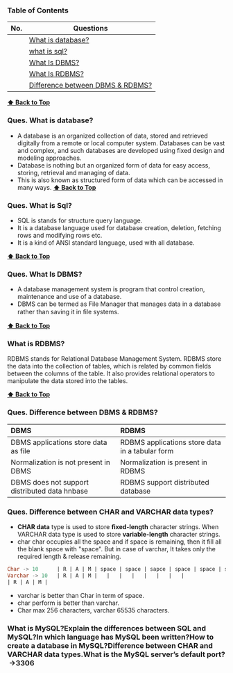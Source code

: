 ### Table of Contents

|  No.  | Questions                                                                |
| :---: | ------------------------------------------------------------------------ |
|       | [What is database?](#ques-What-is-database)                              |
|       | [what is sql?](#ques-what-is-sql)                                        |
|       | [What Is DBMS?](#Ques-What-is-DBMS)                                      |
|       | [What Is RDBMS?](#what-is-rdbms)                                         |
|       | [Difference between DBMS & RDBMS?](#ques-difference-between-dbms--rdbms) |


**[⬆ Back to Top](#table-of-contents)**
### Ques. What is database?
* A database is an organized collection of data, stored and retrieved digitally from a remote or local computer system. Databases can be vast and complex, and such databases are developed using fixed design and modeling approaches.
* Database is nothing but an organized form of data for easy access, storing, retrieval and managing of data. 
* This is also known as structured form of data which can be accessed in many ways.
**[⬆ Back to Top](#table-of-contents)**

### Ques. What is Sql?
* SQL is stands for structure query language. 
* It is a database language used for database creation, deletion, fetching rows and modifying rows etc.
* It is a kind of ANSI standard language, used with all database. 

**[⬆ Back to Top](#table-of-contents)**
### Ques. What Is DBMS?
* A database management system is program that control creation, maintenance and use of a database.
* DBMS can be termed as File Manager that manages data in a database rather than saving it in ﬁle systems.

**[⬆ Back to Top](#table-of-contents)**
### What is RDBMS?
RDBMS stands for Relational Database Management System. RDBMS store the data into the collection of tables, which is related by common fields between the columns of the table. It also provides relational operators to manipulate the data stored into the tables.


**[⬆ Back to Top](#table-of-contents)**
### Ques. Difference between DBMS & RDBMS?
| DBMS                                          | RDBMS                                           |
| :-------------------------------------------- | :---------------------------------------------- |
| DBMS applications store data as file          | RDBMS applications store data in a tabular form |
| Normalization is not present in DBMS          | Normalization is present in RDBMS               |
| DBMS does not support distributed data hnbase | RDBMS support distributed database              |


### Ques. Difference between **CHAR** and **VARCHAR** data types?
* **CHAR data** type is used to store **fixed-length** character strings. When VARCHAR data type is used to store **variable-length** character strings.
* char char occupies all the space and if space is remaining, then it fill all the blank space with "space". But in case of varchar, It takes only the required length & release remaining.
```sql
Char -> 10      | R | A | M | space | space | sapce | space | space | space | space |
Varchar -> 10   | R | A | M |   |   |   |   |   |   |   |
| R | A | M |
```
* varchar is better than Char in term of space. 
* char perform is better than varchar.
* Char max 256 characters, varchar 65535 characters.

### What is MySQL?Explain the differences between **SQL** and **MySQL**?In which language has MySQL been written?How to create a database in MySQL?Difference between **CHAR** and **VARCHAR** data types.What is the MySQL server’s default port?  ->3306



